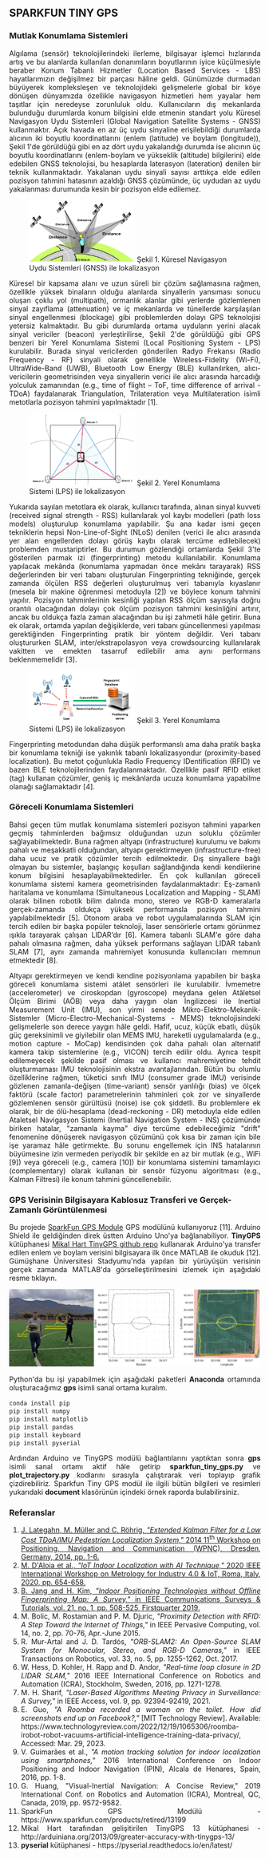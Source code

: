 <h2>SPARKFUN TINY GPS</h2>
<h3>Mutlak Konumlama Sistemleri</h3>
<p align="justify">Algılama (sensör) teknolojilerindeki ilerleme, bilgisayar işlemci hızlarında artış ve bu alanlarda kullanılan donanımların boyutlarının iyice küçülmesiyle beraber Konum Tabanlı Hizmetler (Location Based Services - LBS) hayatlarımızın değişilmez bir parçası hâline geldi. Günümüzde durmadan büyüyerek kompleksleşen ve teknolojideki gelişmelerle global bir köye dönüşen dünyamızda özellikle navigasyon hizmetleri hem yayalar hem taşıtlar için neredeyse zorunluluk oldu. Kullanıcıların dış mekanlarda bulunduğu durumlarda konum bilgisini elde etmenin standart yolu Küresel Navigasyon Uydu Sistemleri (Global Navigation Satellite Systems - GNSS) kullanmaktır. Açık havada en az üç uydu sinyaline erişilebildiği durumlarda alıcının iki boyutlu koordinatlarını (enlem (latitude) ve boylam (longitude)), Şekil 1'de görüldüğü gibi en az dört uydu yakalandığı durumda ise alıcının üç boyutlu koordinatlarını (enlem-boylam ve yükseklik (altitude) bilgilerini) elde edebilen GNSS teknolojisi, bu hesaplarda laterasyon (lateration) denilen bir teknik kullanmaktadır. Yakalanan uydu sinyali sayısı arttıkça elde edilen pozisyon tahmini hatasının azaldığı GNSS çözümünde, üç uydudan az uydu yakalanması durumunda kesin bir pozisyon elde edilemez.</p>

<figure>
    <img src=figure/GPS.png alt="GPS" width=50% height=auto>
    <caption>Şekil 1. Küresel Navigasyon Uydu Sistemleri (GNSS) ile lokalizasyon</caption>
</figure>

<p align="justify">Küresel bir kapsama alanı ve uzun süreli bir çözüm sağlamasına rağmen, özellikle yüksek binaların olduğu alanlarda sinyallerin yansıması sonucu oluşan çoklu yol (multipath), ormanlık alanlar gibi yerlerde gözlemlenen sinyal zayıflama (attenuation) ve iç mekanlarda ve tünellerde karşılaşılan sinyal engellenmesi (blockage) gibi problemlerden dolayı GPS teknolojisi yetersiz kalmaktadır. Bu gibi durumlarda ortama uyduların yerini alacak sinyal vericiler (beacon) yerleştirilirse, Şekil 2'de görüldüğü gibi GPS benzeri bir Yerel Konumlama Sistemi (Local Positioning System - LPS) kurulabilir. Burada sinyal vericilerden gönderilen Radyo Frekansı (Radio Frequency - RF) sinyali olarak genellikle Wireless-Fidelity (Wi-Fi), UltraWide-Band (UWB), Bluetooth Low Energy (BLE) kullanılırken, alıcı-vericilerin geometrisinden veya sinyallerin verici ile alıcı arasında harcadığı yolculuk zamanından (e.g., time of flight – ToF, time difference of arrival - TDoA) faydalanarak Triangulation, Trilateration veya Multilateration isimli metotlarla pozisyon tahmini yapılmaktadır [1].</p>

<figure>
    <img src=figure/indoor-localization-with-trilateration.png alt="LPS" width=50% height=auto>
    <caption>Şekil 2. Yerel Konumlama Sistemi (LPS) ile lokalizasyon</caption>
</figure>

<p align="justify">Yukarıda sayılan metotlara ek olarak, kullanıcı tarafında, alınan sinyal kuvveti (received signal strength - RSS) kullanılarak yol kaybı modelleri (path loss models) oluşturulup konumlama yapılabilir. Şu ana kadar ismi geçen tekniklerin hepsi Non-Line-of-Sight (NLoS) denilen (verici ile alıcı arasında yer alan engellerden dolayı görüş kaybı olarak tercüme edilebilecek) problemden mustariptirler. Bu durumun gözlendiği ortamlarda Şekil 3'te gösterilen parmak izi (fingerprinting) metodu kullanılabilir. Konumlama yapılacak mekânda (konumlama yapmadan önce mekânı tarayarak) RSS değerlerinden bir veri tabanı oluşturulan Fingerprinting  tekniğinde, gerçek zamanda ölçülen RSS değerleri oluşturulmuş veri tabanıyla kıyaslanır (mesela bir makine öğrenmesi metoduyla [2]) ve böylece konum tahmini yapılır. Pozisyon tahminlerinin kesinliği yapılan RSS ölçüm sayısıyla doğru orantılı olacağından dolayı çok ölçüm pozisyon tahmini kesinliğini artırır, ancak bu oldukça fazla zaman alacağından bu işi zahmetli hâle getirir. Buna ek olarak, ortamda yapılan değişiklerde, veri tabanı güncellenmesi yapılması gerektiğinden Fingerprinting pratik bir yöntem değildir. Veri tabanı oluştururken SLAM, inter/ekstrapolasyon veya crowdsourcing kullanılarak vakitten ve emekten tasarruf edilebilir ama aynı performans beklenmemelidir [3].</p>

<figure>
    <img src=figure/wifi-fingerprinting-ips.jpg alt="fingerprinting" width=50% height=auto>
    <caption>Şekil 3. Yerel Konumlama Sistemi (LPS) ile lokalizasyon</caption>
</figure>

<p align="justify">Fingerprinting metodundan daha düşük performanslı ama daha pratik başka bir konumlama tekniği ise yakınlık tabanlı lokalizasyondur (proximity-based localization). Bu metot çoğunlukla Radio Frequency IDentification (RFID) ve bazen BLE teknolojilerinden faydalanmaktadır. Özellikle pasif RFID etiket (tag) kullanan çözümler, geniş iç mekânlarda ucuza konumlama yapabilme olanağı sağlamaktadır [4].</p>

<h3>Göreceli Konumlama Sistemleri</h3>
<p align="justify">Bahsi geçen tüm mutlak konumlama sistemleri pozisyon tahmini yaparken geçmiş tahminlerden bağımsız olduğundan uzun soluklu çözümler sağlayabilmektedir. Buna rağmen altyapı (infrastructure) kurulumu ve bakımı pahalı ve meşakkatli olduğundan, altyapı gerektirmeyen (infrastructure-free) daha ucuz ve pratik çözümler tercih edilmektedir. Dış sinyallere bağlı olmayan bu sistemler, başlangıç koşulları sağlandığında kendi kendilerine konum bilgisini hesaplayabilmektedirler. En çok kullanılan göreceli konumlama sistemi kamera geometrisinden faydalanmaktadır: Eş-zamanlı haritalama ve konumlama (Simultaneous Localization and Mapping - SLAM) olarak bilinen robotik bilim dalında mono, stereo ve RGB-D kameralarla gerçek-zamanda oldukça yüksek performansla pozisyon tahmini yapılabilmektedir [5]. Otonom araba ve robot uygulamalarında SLAM için tercih edilen bir başka popüler teknoloji, laser sensörlerle ortamı görünmez ışıkla  tarayarak çalışan LIDAR’dır [6]. Kamera tabanlı SLAM'e göre daha pahalı olmasına rağmen, daha yüksek performans sağlayan LIDAR tabanlı SLAM [7], aynı zamanda mahremiyet konusunda kullanıcıları memnun etmektedir [8].</p>

<p align="justify">Altyapı gerektirmeyen ve kendi kendine pozisyonlama yapabilen bir başka göreceli konumlama sistemi atâlet sensörleri ile kurulabilir. İvmemetre (accelerometer) ve ciroskopdan (gyroscope) meydana gelen Atâletsel Ölçüm Birimi (AÖB) veya daha yaygın olan İngilizcesi ile Inertial Measurement Unit (IMU), son yirmi senede Mikro-Elektro-Mekanik-Sistemler (Micro-Electro-Mechanical-Systems - MEMS) teknolojisindeki gelişmelerle son derece yaygın hâle geldi. Hafif, ucuz, küçük ebatlı, düşük güç gereksinimli ve giyilebilir olan MEMS IMU, hareketli uygulamalarda (e.g., motion capture - MoCap) kendisinden çok daha pahalı olan alternatif kamera takip sistemlerine (e.g., VICON) tercih edilir oldu. Ayrıca tespit edilemeyecek şekilde pasif olması ve kullanıcı mahremiyetine tehdit oluşturmaması IMU teknolojisinin ekstra avantajlarından. Bütün bu olumlu özelliklerine rağmen, tüketici sınıfı IMU (consumer grade IMU) verisinde gözlenen zamanla-değişen (time-variant) sensör yanlılığı (bias) ve ölçek faktörü (scale factor) parametrelerinin tahminleri çok zor ve sinyallerde gözlemlenen sensör gürültüsü (noise) ise çok şiddetli. Bu problemlere ek olarak, bir de ölü-hesaplama (dead-reckoning - DR) metoduyla elde edilen Ataletsel Navigasyon Sistemi (Inertial Navigation System - INS) çözümünde biriken hatalar, "zamanla kayma" diye tercüme edebileceğimiz "drift" fenomenine dönüşerek navigasyon çözümünü çok kısa bir zaman için bile işe yaramaz hâle getirmekte. Bu sorunu engellemek için INS hatalarının büyümesine izin vermeden periyodik bir şekilde en az bir mutlak (e.g., WiFi [9]) veya göreceli (e.g., camera [10]) bir konumlama sistemini tamamlayıcı (complementary) olarak kullanan bir sensör füzyonu algoritması (e.g., Kalman Filtresi) ile konum tahmini güncellenebilir.</p>

<h3>GPS Verisinin Bilgisayara Kablosuz Transferi ve Gerçek-Zamanlı Görüntülenmesi</h3>
<p align="justify">Bu projede <a href="https://www.sparkfun.com/products/retired/13199">SparkFun GPS Module</a> GPS modülünü kullanıyoruz [11]. Arduino Shield ile geldiğinden direk üstten Arduino Uno'ya bağlanabiliyor. <b>TinyGPS</b> kütüphanesi <a href="https://github.com/mikalhart/TinyGPS">Mikal Hart TinyGPS github repo</a> kullanarak Arduino'ya transfer edilen enlem ve boylam verisini bilgisayara ilk önce MATLAB ile okuduk [12]. Gümüşhane Üniversitesi Stadyumu'nda yapılan bir yürüyüşün verisinin gerçek zamanda MATLAB'da görselleştirilmesini izlemek için aşağıdaki resme tıklayın.</p>

[![IMAGE ALT TEXT HERE](figure/enes-muratcan-stadium-walk-1by2-thumbnail.jpg)](https://www.youtube.com/watch?v=dK4XJg6-qIM)

<p align="justify">Python'da bu işi yapabilmek için aşağıdaki paketleri <b>Anaconda</b> ortamında oluşturacağımız <b>gps</b> isimli sanal ortama kuralım.</p>

```
conda install pip
pip install numpy
pip install matplotlib
pip install pandas
pip install keyboard
pip install pyserial
```

<p align="justify">Ardından Arduino ve TinyGPS modülü bağlantılarını yaptıktan sonra <b>gps</b> isimli sanal ortamı aktif hâle getirip <b>sparkfun_tiny_gps.py</b> ve <b>plot_trajectory.py</b> kodlarını sırasıyla çalıştırarak veri toplayıp grafik çizdirebiliriz. Sparkfun Tiny GPS modül ile ilgili bütün bilgileri ve resimleri yukarıdaki <b>document</b> klasörünün içindeki örnek raporda bulabilirsiniz.</p>

<h3>Referanslar</h3>
<ol>
    <li align="justify"><a href="https://ieeexplore.ieee.org/abstract/document/6843307" target="_blank">J. Lategahn, M. Müller and C. Röhrig, <i>"Extended Kalman Filter for a Low Cost TDoA/IMU Pedestrian Localization System,"</i> 2014 11<sup>th</sup> Workshop on Positioning, Navigation and Communication (WPNC), Dresden, Germany, 2014, pp. 1-6.</a></li>
    <li align="justify"><a href="https://ieeexplore.ieee.org/document/9138275" target="_blank">M. D'Aloia et al., <i>"IoT Indoor Localization with AI Technique,"</i> 2020 IEEE International Workshop on Metrology for Industry 4.0 & IoT, Roma, Italy, 2020, pp. 654-658.</a></li>
    <li align="justify"><a href="https://ieeexplore.ieee.org/document/8451859" target="_blank">B. Jang and H. Kim, <i>"Indoor Positioning Technologies without Offline Fingerprinting Map: A Survey,"</i> in IEEE Communications Surveys & Tutorials, vol. 21, no. 1, pp. 508-525, Firstquarter 2019.</a></li>
    <li align="justify">M. Bolic, M. Rostamian and P. M. Djuric, <i>"Proximity Detection with RFID: A Step Toward the Internet of Things,"</i> in IEEE Pervasive Computing, vol. 14, no. 2, pp. 70-76, Apr.-June 2015.</li>
    <li align="justify">R. Mur-Artal and J. D. Tardós, <i>"ORB-SLAM2: An Open-Source SLAM System for Monocular, Stereo, and RGB-D Cameras,"</i> in IEEE Transactions on Robotics, vol. 33, no. 5, pp. 1255-1262, Oct. 2017.</li>
    <li align="justify">W. Hess, D. Kohler, H. Rapp and D. Andor, <i>"Real-time loop closure in 2D LIDAR SLAM,"</i> 2016 IEEE International Conference on Robotics and Automation (ICRA), Stockholm, Sweden, 2016, pp. 1271-1278.</li>
    <li align="justify">M. H. Sharif, <i>"Laser-Based Algorithms Meeting Privacy in Surveillance: A Survey,"</i> in IEEE Access, vol. 9, pp. 92394-92419, 2021.</li>
    <li align="justify">E. Guo, <i>"A Roomba recorded a woman on the toilet. How did screenshots end up on Facebook?,"</i> [MIT Technology Review]. Available: https://www.technologyreview.com/2022/12/19/1065306/roomba-irobot-robot-vacuums-artificial-intelligence-training-data-privacy/, Accessed: Mar. 29, 2023.</li>
    <li align="justify">V. Guimarães et al., <i>"A motion tracking solution for indoor localization using smartphones,"</i> 2016 International Conference on Indoor Positioning and Indoor Navigation (IPIN), Alcala de Henares, Spain, 2016, pp. 1-8.</li>
    <li align="justify">G. Huang, "Visual-Inertial Navigation: A Concise Review," 2019 International Conf. on Robotics and Automation (ICRA), Montreal, QC, Canada, 2019, pp. 9572-9582.</li>
    <li align="justify">SparkFun GPS Modülü - https://www.sparkfun.com/products/retired/13199</li>
    <li align="justify">Mikal Hart tarafından gelişitirilen TinyGPS 13 kütüphanesi - http://arduiniana.org/2013/09/greater-accuracy-with-tinygps-13/</li>
    <li align="justify"><b>pyserial</b> kütüphanesi - https://pyserial.readthedocs.io/en/latest/</li>
</ol>